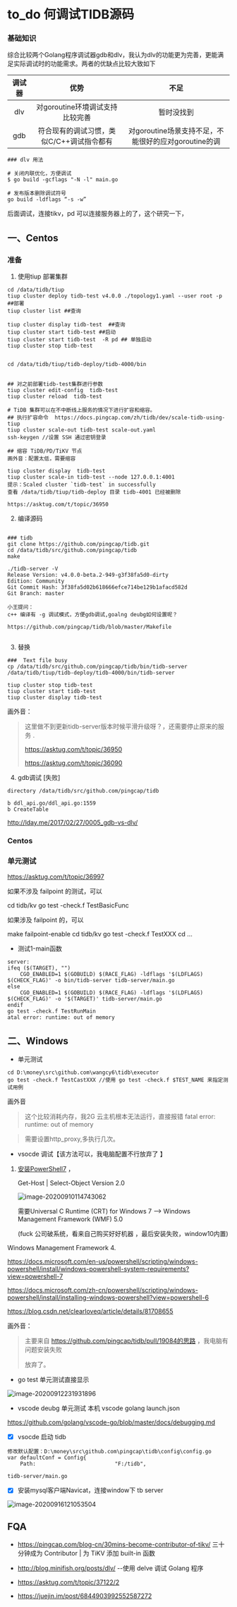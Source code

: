 





# to_do 何调试TIDB源码



### 基础知识

综合比较两个Golang程序调试器gdb和dlv，我认为dlv的功能更为完善，更能满足实际调试时的功能需求。两者的优缺点比较大致如下

| 调试器 |                   优势                    |                         不足                         |
| :----: | :---------------------------------------: | :--------------------------------------------------: |
|  dlv   |      对goroutine环境调试支持比较完善      |                      暂时没找到                      |
|  gdb   | 符合现有的调试习惯，类似C/C++调试指令都有 | 对goroutine场景支持不足，不能很好的应对goroutine的调 |

~~~shell
### dlv 用法

# 关闭内联优化，方便调试
$ go build -gcflags "-N -l" main.go

# 发布版本删除调试符号
go build -ldflags “-s -w”
~~~





后面调试，连接tikv，pd 可以连接服务器上的了，这个研究一下，

## 一、Centos



### 准备

1. 使用tiup 部署集群

~~~shell
cd /data/tidb/tiup
tiup cluster deploy tidb-test v4.0.0 ./topology1.yaml --user root -p ##部署
tiup cluster list ##查询

tiup cluster display tidb-test  ##查询
tiup cluster start tidb-test ##启动
tiup cluster start tidb-test  -R pd ## 单独启动
tiup cluster stop tidb-test


cd /data/tidb/tiup/tidb-deploy/tidb-4000/bin


## 对之前部署tidb-test集群进行参数 
tiup cluster edit-config  tidb-test
tiup cluster reload  tidb-test

# TiDB 集群可以在不中断线上服务的情况下进行扩容和缩容。
## 执行扩容命令  https://docs.pingcap.com/zh/tidb/dev/scale-tidb-using-tiup
tiup cluster scale-out tidb-test scale-out.yaml
ssh-keygen //设置 SSH 通过密钥登录

## 缩容 TiDB/PD/TiKV 节点 
画外音：配置太低，需要缩容

tiup cluster display  tidb-test
tiup cluster scale-in tidb-test --node 127.0.0.1:4001
提示：Scaled cluster `tidb-test` in successfully
查看 /data/tidb/tiup/tidb-deploy 目录 tidb-4001 已经被删除

https://asktug.com/t/topic/36950
~~~



2. 编译源码

~~~shell

### tidb
git clone https://github.com/pingcap/tidb.git
cd /data/tidb/src/github.com/pingcap/tidb
make

./tidb-server -V 
Release Version: v4.0.0-beta.2-949-g3f38fa5d0-dirty
Edition: Community
Git Commit Hash: 3f38fa5d02b618666efce714be129b1afacd582d
Git Branch: master

小王提问：
c++ 编译有 -g 调试模式，方便gdb调试,goalng deubg如何设置呢？

https://github.com/pingcap/tidb/blob/master/Makefile


~~~

3. 替换

~~~shell
###  Text file busy
cp /data/tidb/src/github.com/pingcap/tidb/bin/tidb-server  /data/tidb/tiup/tidb-deploy/tidb-4000/bin/tidb-server 

tiup cluster stop tidb-test
tiup cluster start tidb-test 
tiup cluster display tidb-test 
~~~

画外音：

> 这里做不到更新tidb-server版本时候平滑升级呀？，还需要停止原来的服务 .
>
> https://asktug.com/t/topic/36950
>
> https://asktug.com/t/topic/36090



4. gdb调试 [失败]

```
directory /data/tidb/src/github.com/pingcap/tidb

b ddl_api.go/ddl_api.go:1559
b CreateTable
```

http://lday.me/2017/02/27/0005_gdb-vs-dlv/

### Centos



### 单元测试

https://asktug.com/t/topic/36997



如果不涉及 failpoint 的测试，可以

cd tidb/kv
go test -check.f TestBasicFunc

如果涉及 failpoint 的，可以

make failpoint-enable
cd tidb/kv
go test -check.f TestXXX
cd …





- 测试1-main函数

~~~
server:
ifeq ($(TARGET), "")
	CGO_ENABLED=1 $(GOBUILD) $(RACE_FLAG) -ldflags '$(LDFLAGS) $(CHECK_FLAG)' -o bin/tidb-server tidb-server/main.go
else
	CGO_ENABLED=1 $(GOBUILD) $(RACE_FLAG) -ldflags '$(LDFLAGS) $(CHECK_FLAG)' -o '$(TARGET)' tidb-server/main.go
endif
go test -check.f TestRunMain
atal error: runtime: out of memory
~~~







## 二、Windows



- 单元测试

~~~
cd D:\money\src\github.com\wangcy6\tidb\executor
go test -check.f TestCastXXX //使用 go test -check.f $TEST_NAME 来指定测试用例
~~~

画外音

> 这个比较消耗内存，我2G 云主机根本无法运行，直接报错 fatal error: runtime: out of memory

> 需要设置http_proxy,多执行几次。



- vsocde 调试【该方法可以，我电脑配置不行放弃了 】

1. [安装PowerShell7](https://github.com/PowerShell/PowerShell/releases/tag/v7.0.0-preview.1) ，

   Get-Host | Select-Object Version 2.0

   

   

   ![image-20200910114743062](../images/image-20200910114743062.png)

   需要Universal C Runtime (CRT) for Windows 7 --> Windows Management Framework (WMF) 5.0

   (fuck 公司破系统，看来自己购买好好机器 ，最后安装失败，window10内置)

   



Windows Management Framework 4.

https://docs.microsoft.com/en-us/powershell/scripting/windows-powershell/install/windows-powershell-system-requirements?view=powershell-7

https://docs.microsoft.com/zh-cn/powershell/scripting/windows-powershell/install/installing-windows-powershell?view=powershell-6

https://blog.csdn.net/clearloveq/article/details/81708655

画外音：

> 主要来自 https://github.com/pingcap/tidb/pull/19084的思路 ，我电脑有问题安装失败
>
> 放弃了。



- go test 单元测试直接显示 

![image-20200912231931896](../images/image-20200912231931896.png)

- vscode deubg 单元测试 本机 vscode golang launch.json 



https://github.com/golang/vscode-go/blob/master/docs/debugging.md



- [x] vsocde 启动 tidb

```golang
修改默认配置：D:\money\src\github.com\pingcap\tidb\config\config.go
var defaultConf = Config{
	Path:                         "F:/tidb",
	
tidb-server/main.go
```



- [x]  安装mysql客户端Navicat，连接window下 tb server 

![image-20200916121053504](../images/image-20200916121053504.png)



## FQA

- https://pingcap.com/blog-cn/30mins-become-contributor-of-tikv/ 三十分钟成为 Contributor | 为 TiKV 添加 built-in 函数

- http://blog.minifish.org/posts/dlv/ --使用 delve 调试 Golang 程序

-  https://asktug.com/t/topic/37122/2

- https://juejin.im/post/6844903992552587272